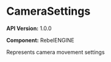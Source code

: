 # CameraSettings

**API Version:** 1.0.0

**Component:** RebelENGINE

Represents camera movement settings

